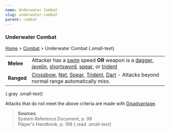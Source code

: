 ```yaml
---
name: Underwater Combat
slug: underwater-combat
parent: combat
---
```

### Underwater Combat
[Home](dm-operations-center) > [Combat](combat-menu) > Underwater Combat {.small-text}

|||
| :--------- | :------------------------------------------------------------------------------------------------------------------------- |
| **Melee**  | Attacker has a [swim](swim) speed **OR** weapon is a [dagger](/item/dagger), [javelin](/item/javelin), [shortsword](/item/shortsword), [spear](/item/spear), or [trident](/item/trident) |
| **Ranged** | [Crossbow](/item/light-crossbow), [Net](/item/net), [Spear](/item/spear), [Trident](/item/trident), [Dart](/item/dart) - Attacks beyond normal range automatically miss.|
{.gray .small-text} 

Attacks that do not meet the above criteria are made with [Disadvantage](advantage-and-disadvantage).

> **Sources** <br/>
> System Reference Document, p. 99<br/>
> Player's Handbook, p. 198
{.read .small-text}